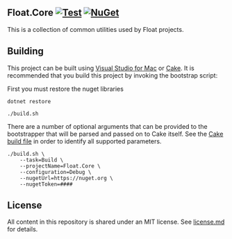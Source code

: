## Float.Core [![Test](https://github.com/gowithfloat/Float.Core/actions/workflows/test.yml/badge.svg)](https://github.com/gowithfloat/Float.Core/actions/workflows/test.yml) [![NuGet](https://img.shields.io/nuget/v/Float.Core)](https://www.nuget.org/packages/Float.Core/)

This is a collection of common utilities used by Float projects.

## Building

This project can be built using [Visual Studio for Mac](https://visualstudio.microsoft.com/vs/mac/) or [Cake](https://cakebuild.net/). It is recommended that you build this project by invoking the bootstrap script:

First you must restore the nuget libraries

    dotnet restore

    ./build.sh

There are a number of optional arguments that can be provided to the bootstrapper that will be parsed and passed on to Cake itself. See the [Cake build file](./build.cake) in order to identify all supported parameters.

    ./build.sh \
        --task=Build \
        --projectName=Float.Core \
        --configuration=Debug \
        --nugetUrl=https://nuget.org \
        --nugetToken=####

## License

All content in this repository is shared under an MIT license. See [license.md](./license.md) for details.
